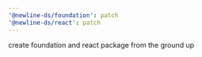 ```yaml
---
'@newline-ds/foundation': patch
'@newline-ds/react': patch
---
```


create foundation and react package from the ground up
